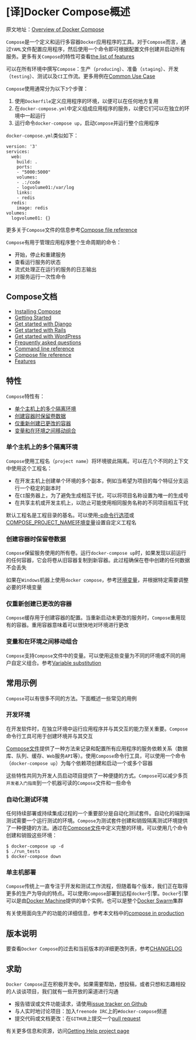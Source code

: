 
# [译]Docker Compose概述

原文地址：[Overview of Docker Compose](https://docs.docker.com/compose/)

`Compose`是一个定义和运行多容器`Docker`应用程序的工具。对于`Compose`而言，通过`YAML`文件配置应用程序，然后使用一个命令即可根据配置文件创建并启动所有服务。更多有关`Compose`的特性可查看[the list of features](https://docs.docker.com/compose/#features)

可以在所有环境中撰写`Compose`：生产（`producing`）、准备（`staging`）、开发（`testing`）、测试以及`CI`工作流。更多用例在[Common Use Case](https://docs.docker.com/compose/#common-use-cases)

`Compose`使用通常分为以下`3`个步骤：

1. 使用`Dockerfile`定义应用程序的环境，以便可以在任何地方复用
2. 在`docker-compose.yml`中定义组成应用程序的服务，以便它们可以在独立的环境中一起运行
3. 运行命令`docker-compose up`，启动`Compose`并运行整个应用程序

`docker-compose.yml`类似如下：

```
version: '3'
services:
  web:
    build: .
    ports:
    - "5000:5000"
    volumes:
    - .:/code
    - logvolume01:/var/log
    links:
    - redis
  redis:
    image: redis
volumes:
  logvolume01: {}
```

更多关于`Compose`文件的信息参考[Compose file reference](https://docs.docker.com/compose/compose-file/)

`Compose`有用于管理应用程序整个生命周期的命令：

* 开始，停止和重建服务
* 查看运行服务的状态
* 流式处理正在运行的服务的日志输出
* 对服务运行一次性命令

## Compose文档

* [Installing Compose](https://docs.docker.com/compose/install/)
* [Getting Started](https://docs.docker.com/compose/gettingstarted/)
* [Get started with Django](https://docs.docker.com/compose/django/)
* [Get started with Rails](https://docs.docker.com/compose/rails/)
* [Get started with WordPress](https://docs.docker.com/compose/wordpress/)
* [Frequently asked questions](https://docs.docker.com/compose/wordpress/)
* [Command line reference](https://docs.docker.com/compose/faq/)
* [Compose file reference](https://docs.docker.com/compose/reference/)
* [Features](https://docs.docker.com/compose/compose-file/)

## 特性

`Compose`特性有：

* [单个主机上的多个隔离环境](https://docs.docker.com/compose/overview/#Multiple-isolated-environments-on-a-single-host)
* [创建容器时保留卷数据](https://docs.docker.com/compose/overview/#preserve-volume-data-when-containers-are-created)
* [仅重新创建已更改的容器](https://docs.docker.com/compose/overview/#only-recreate-containers-that-have-changed)
* [变量和在环境之间移动组合](https://docs.docker.com/compose/overview/#variables-and-moving-a-composition-between-environments)

### 单个主机上的多个隔离环境

`Compose`使用工程名（`project name`）将环境彼此隔离。可以在几个不同的上下文中使用这个工程名：

* 在开发主机上创建单个环境的多个副本，例如当希望为项目的每个特征分支运行一个稳定的副本时
* 在`CI`服务器上，为了避免生成相互干扰，可以将项目名称设置为唯一的生成号
* 在共享主机或开发主机上，以防止可能使用相同服务名称的不同项目相互干扰

默认工程名是工程目录的基名。可以使用[-p命令行选项](https://docs.docker.com/compose/reference/overview/)或[COMPOSE_PROJECT_NAME环境变量](https://docs.docker.com/compose/reference/envvars/#compose-project-name)设置自定义工程名

### 创建容器时保留卷数据

`Compose`保留服务使用的所有卷。运行`docker-compose up`时，如果发现以前运行的任何容器，它会将卷从旧容器复制到新容器。此过程确保在卷中创建的任何数据不会丢失

如果在`Windows`机器上使用`docker compose`，参考[环境变量](https://docs.docker.com/compose/reference/envvars/)，并根据特定需要调整必要的环境变量

### 仅重新创建已更改的容器

`Compose`缓存用于创建容器的配置。当重新启动未更改的服务时，`Compose`重用现有的容器。重用容器意味着可以很快地对环境进行更改

### 变量和在环境之间移动组合

`Compose`支持`Compose`文件中的变量。可以使用这些变量为不同的环境或不同的用户自定义组合。参考[Variable substitution](https://docs.docker.com/compose/compose-file/#variable-substitution)

## 常用示例

`Compose`可以有很多不同的方法。下面概述一些常见的用例

### 开发环境

在开发软件时，在独立环境中运行应用程序并与其交互的能力至关重要。`Compose`命令行工具可用于创建环境并与其交互

[Compose文件](https://docs.docker.com/compose/compose-file/)提供了一种方法来记录和配置所有应用程序的服务依赖关系（数据库、队列、缓存、`Web`服务`API`等）。使用`Compose`命令行工具，可以使用一个命令（`docker-compose up`）为每个依赖项创建和启动一个或多个容器

这些特性共同为开发人员启动项目提供了一种便捷的方式。`Compose`可以减少多页`开发者入门指南`到一个机器可读的`Compose`文件和一些命令

### 自动化测试环境

任何持续部署或持续集成过程的一个重要部分是自动化测试套件。自动化的端到端测试需要一个运行测试的环境。`Compose`为测试套件创建和销毁隔离测试环境提供了一种便捷的方法。通过在[Compose文件](https://docs.docker.com/compose/compose-file/)中定义完整的环境，可以使用几个命令创建和销毁这些环境：

```
$ docker-compose up -d
$ ./run_tests
$ docker-compose down
```

### 单主机部署

`Compose`传统上一直专注于开发和测试工作流程，但随着每个版本，我们正在取得更多的生产为导向的特点。可以使用`Compose`部署到远程`docker`引擎。`Docker`引擎可以是由[Docker Machine](https://docs.docker.com/machine/overview/)提供的单个实例，也可以是整个[Docker Swarm](https://docs.docker.com/engine/swarm/)集群

有关使用面向生产的功能的详细信息，参考本文档中的[compose in production](https://docs.docker.com/compose/production/)

## 版本说明

要查看`Docker Compose`的过去和当前版本的详细更改列表，参考[CHANGELOG](https://github.com/docker/compose/blob/master/CHANGELOG.md) 

## 求助

`Docker Compose`正在积极开发中。如果需要帮助，想投稿，或者只想和志趣相投的人谈谈项目，我们就有一些开放的渠道进行沟通

* 报告错误或文件功能请求，请使用[issue tracker on Github](https://github.com/docker/compose/issues)
* 与人实时地讨论项目：加入`freenode IRC`上的`#docker-compose`频道
* 提交代码或文档更改：在`GITHUB`上提交一个[pull request](https://github.com/docker/compose/pulls)

有关更多信息和资源，访问[Getting Help project page](https://docs.docker.com/opensource/get-help/) 